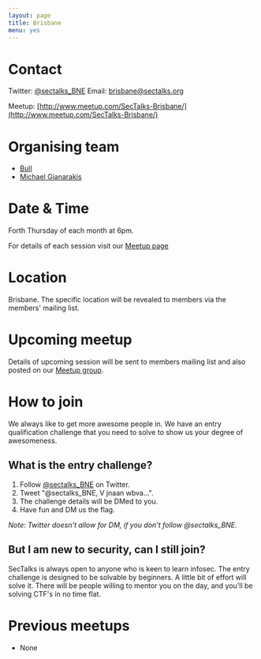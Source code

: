```yaml
---
layout: page
title: Brisbane 
menu: yes
---
```


# Contact 

Twitter: [@sectalks_BNE](https://twitter.com/sectalks_BNE)
Email: [brisbane@sectalks.org](mailto:brisbane@sectalks.org)

Meetup: [http://www.meetup.com/SecTalks-Brisbane/](http://www.meetup.com/SecTalks-Brisbane/)

# Organising team 

* [Bull](https://twitter.com/RobertWinkel) 
* [Michael Gianarakis](https://twitter.com/mgianarakis) 

# Date & Time 

Forth Thursday of each month at 6pm.

For details of each session visit our [Meetup page](http://www.meetup.com/SecTalks-Brisbane/)

# Location 

Brisbane. The specific location will be revealed to members via the members' mailing list. 

# Upcoming meetup 

Details of upcoming session will be sent to members mailing list 
and also posted on our [Meetup group](http://www.meetup.com/SecTalks-Brisbane/).

# How to join

We always like to get more awesome people in.
We have an entry qualification challenge that you need
to solve to show us your degree of awesomeness.

## What is the entry challenge?

1. Follow [@sectalks_BNE](https://twitter.com/sectalks_BNE) on Twitter.
1. Tweet "@sectalks_BNE, V jnaan wbva...".
1. The challenge details will be DMed to you.
1. Have fun and DM us the flag.

*Note: Twitter doesn't allow for DM, if you don't follow @sectalks_BNE.*

## But I am new to security, can I still join?

SecTalks is always open to anyone who is keen to learn infosec.
The entry challenge is designed to be solvable by beginners. A little bit of effort will solve it. There will be people willing to mentor you on the day, and you'll be solving CTF's in no time flat.

# Previous meetups 

* None
